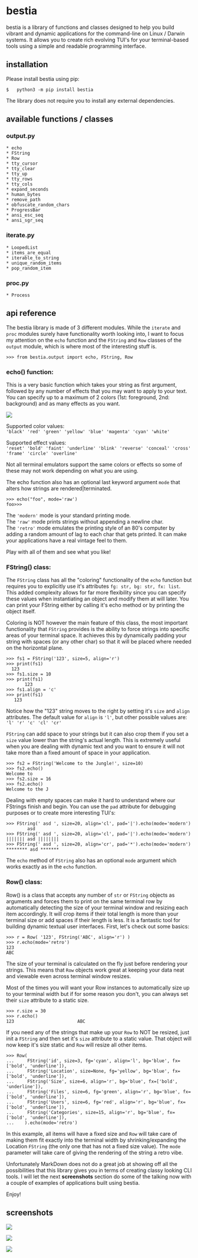 # bestia
bestia is a library of functions and classes designed to help you build vibrant and dynamic applications for the command-line on Linux / Darwin systems. It allows you to create rich evolving TUI's for your terminal-based tools using a simple and readable programming interface.


## installation
Please install bestia using pip:

```
$   python3 -m pip install bestia
```


The library does not require you to install any external dependencies.


## available functions / classes

### output.py

```
* echo
* FString
* Row
* tty_cursor
* tty_clear
* tty_up
* tty_rows
* tty_cols
* expand_seconds
* human_bytes
* remove_path
* obfuscate_random_chars
* ProgressBar
* ansi_esc_seq
* ansi_sgr_seq
```

### iterate.py

```
* LoopedList
* items_are_equal
* iterable_to_string
* unique_random_items
* pop_random_item
```

### proc.py

```
* Process
```



## api reference

The bestia library is made of 3 different modules. While the `iterate` and `proc` modules surely have functionality worth looking into, I want to focus my attention on the `echo` function and the `FString` and `Row` classes of the `output` module, which is where most of the interesting stuff is.

`>>> from bestia.output import echo, FString, Row `


### echo() function:

This is a very basic function which takes your string as first argument, followed by any number of effects that you may want to apply to your text. You can specify up to a maximum of 2 colors (1st: foreground, 2nd: background) and as many effects as you want.

![](https://github.com/synestematic/bestia/blob/master/resources/e.png?raw=true)

Supported color values:  
`'black' 'red' 'green' 'yellow' 'blue' 'magenta' 'cyan' 'white'`  


Supported effect values:  
`'reset' 'bold' 'faint' 'underline' 'blink' 'reverse' 'conceal' 'cross' 'frame' 'circle' 'overline'`  

Not all terminal emulators support the same colors or effects so some of these may not work depending on what you are using. 

The echo function also has an optional last keyword argument `mode` that alters how strings are rendered|terminated. 

```
>>> echo("foo", mode='raw')
foo>>> 
```

The `'modern'` mode is your standard printing mode.  
The `'raw'` mode prints strings without appending a newline char.  
The `'retro'` mode emulates the printing style of an 80's computer by adding a random amount of lag to each char that gets printed. It can make your applications have a real vintage feel to them.

Play with all of them and see what you like!


### FString() class:

The `FString` class has all the "coloring" functionality of the `echo` function but requires you to explicitly use it's attributes `fg: str, bg: str, fx: list`. This added complexity allows for far more flexibility since you can specify these values when instantiating an object and modify them at will later. You can print your FString either by calling it's echo method or by printing the object itself.

Coloring is NOT however the main feature of this class, the most important functionality that `FString` provides is the ability to force strings into specific areas of your terminal space. It achieves this by dynamically padding your string with spaces (or any other char) so that it will be placed where needed on the horizontal plane.

```
>>> fs1 = FString('123', size=5, align='r')
>>> print(fs1)
  123
>>> fs1.size = 10
>>> print(fs1)
       123
>>> fs1.align = 'c'
>>> print(fs1)
   123    
```

Notice how the "123" string moves to the right by setting it's `size` and `align` attributes. The default value for `align` is `'l'`, but other possible values are:  
 `'l' 'r' 'c' 'cl' 'cr'`


`FString` can add space to your strings but it can also crop them if you set a `size` value lower than the string's actual length. This is extremely useful when you are dealing with dynamic text and you want to ensure it will not take more than a fixed amount of space in your application.

```
>>> fs2 = FString('Welcome to the Jungle!', size=10)
>>> fs2.echo()
Welcome to
>>> fs2.size = 16
>>> fs2.echo()
Welcome to the J
```   


Dealing with empty spaces can make it hard to understand where our FStrings finish and begin. You can use the `pad` attribute for debugging purposes or to create more interesting TUI's:

```
>>> FString(' asd ', size=20, align='cl', pad='|').echo(mode='modern')
        asd         
>>> FString(' asd ', size=20, align='cl', pad='|').echo(mode='modern')
||||||| asd ||||||||
>>> FString(' asd ', size=20, align='cr', pad='*').echo(mode='modern')
******** asd *******
```

The `echo` method of `FString` also has an optional `mode` argument which works exactly as in the `echo` function. 


### Row() class:

Row() is a class that accepts any number of `str` or `FString` objects as arguments and forces them to print on the same terminal row by automatically detecting the size of your terminal window and resizing each item accordingly. It will crop items if their total length is more than your terminal size or add spaces if their length is less. It is a fantastic tool for building dynamic textual user interfaces. First, let's check out some basics:

```
>>> r = Row( '123', FString('ABC', align='r') )
>>> r.echo(mode='retro')
123                                                                                   ABC
```

The size of your terminal is calculated on the fly just before rendering your strings. This means that `Row` objects work great at keeping your data neat and viewable even across terminal window resizes.

Most of the times you will want your Row instances to automatically size up to your terminal width but if for some reason you don't, you can always set their `size` attribute to a static size.

```
>>> r.size = 30
>>> r.echo()
123                        ABC
```

If you need any of the strings that make up your `Row` to NOT be resized, just init a `FString` and then set it's `size` attribute to a static value. That object will now keep it's size static and `Row` will resize all other items.


```
>>> Row(
...     FString('id', size=3, fg='cyan', align='l', bg='blue', fx=['bold', 'underline']),
...     FString('Location', size=None, fg='yellow', bg='blue', fx=['bold', 'underline']),
...     FString('Size', size=6, align='r', bg='blue', fx=['bold', 'underline']),
...     FString('Files', size=6, fg='green', align='r', bg='blue', fx=['bold', 'underline']),
...     FString('Users', size=6, fg='red', align='r', bg='blue', fx=['bold', 'underline']),
...     FString('Categories', size=15, align='r', bg='blue', fx=['bold', 'underline']),
...    ).echo(mode='retro')
```

In this example, all items will have a fixed size and `Row` will take care of making them fit exactly into the terminal width by shrinking/expanding the Location `FString` (the only one that has not a fixed size value). The `mode` parameter will take care of giving the rendering of the string a retro vibe.

Unfortunately MarkDown does not do a great job at showing off all the possibilities that this library gives you in terms of creating classy looking CLI tools. I will let the next __screenshots__ section do some of the talking now with a couple of examples of applications built using bestia.

Enjoy!


## screenshots

![](https://github.com/synestematic/bestia/blob/master/resources/k.png?raw=true)

![](https://github.com/synestematic/bestia/blob/master/resources/r.png?raw=true)

![](https://github.com/synestematic/bestia/blob/master/resources/th.png?raw=true)

